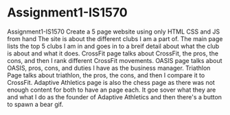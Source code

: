 # Assignment1-IS1570
Assignment1-IS1570 Create a 5 page website using only HTML CSS and JS from hand
The site is about the different clubs I am a part of. The main page lists the top 5 clubs I am in and goes in to a breif detail about what the club is about and what it does. CrossFit page talks about CrossFit, the pros, the cons, and then I rank different CrossFit movements. OASIS page talks about OASIS, pros, cons, and duties I have as the business manager. Triathlon Page talks about triathlon, the pros, the cons, and then I compare it to CrossFit. Adaptive Athletics page is also the chess page as there was not enough content for both to have an page each. It goe sover what they are and what I do as the founder of Adaptive Athletics and then there's a button to spawn a bear gif. 

